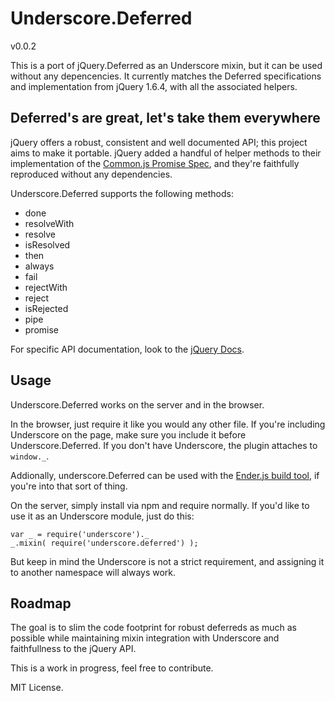 # Underscore.Deferred

v0.0.2

This is a port of jQuery.Deferred as an Underscore mixin, but it can be
used without any depencencies. It currently matches the Deferred specifications
and implementation from jQuery 1.6.4, with all the associated helpers.

## Deferred's are great, let's take them everywhere

jQuery offers a robust, consistent and well documented API; this project aims
to make it portable. jQuery added a handful of helper methods to their
implementation of the [Common.js Promise Spec][promise], and they're faithfully
reproduced without any dependencies.

Underscore.Deferred supports the following methods:

* done
* resolveWith
* resolve
* isResolved
* then
* always
* fail
* rejectWith
* reject
* isRejected
* pipe
* promise

For specific API documentation, look to the [jQuery Docs][jquery-docs].

## Usage

Underscore.Deferred works on the server and in the browser.

In the browser, just require it like you would any other file. If you're
including Underscore on the page, make sure you include it before
Underscore.Deferred. If you don't have Underscore, the plugin attaches to
`window._`.

Addionally, underscore.Deferred can be used with the [Ender.js build
tool][ender], if you're into that sort of thing.

On the server, simply install via npm and require normally. If you'd like to
use it as an Underscore module, just do this:

    var _ = require('underscore')._
    _.mixin( require('underscore.deferred') );

But keep in mind the Underscore is not a strict requirement, and assigning it
to another namespace will always work.

## Roadmap

The goal is to slim the code footprint for robust deferreds as much as
possible while maintaining mixin integration with Underscore and faithfullness
to the jQuery API.

This is a work in progress, feel free to contribute.

MIT License.

[promise]: http://wiki.commonjs.org/wiki/Promises
[jquery-docs]: http://api.jquery.com/category/deferred-object/
[ender]: http://ender.no.de/
